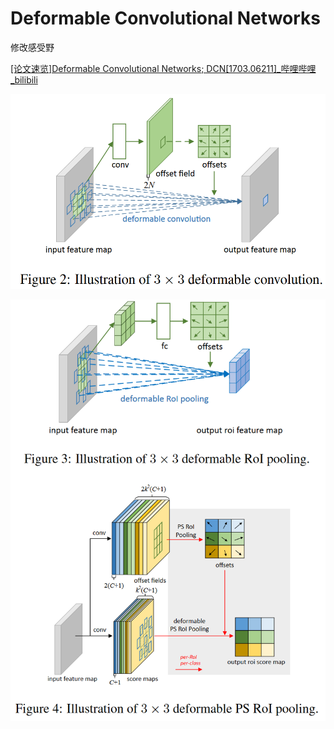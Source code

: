 # Deformable Convolutional Networks

修改感受野

[[论文速览]Deformable Convolutional Networks; DCN[1703.06211]_哔哩哔哩_bilibili](https://www.bilibili.com/video/BV1C94y1272t?vd_source=280629f3a58ae8e682dee34c28b31520)

![Untitled](161.png)

![Untitled](162.png)